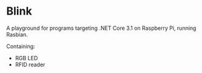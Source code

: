 # Blink

A playground for programs targeting .NET Core 3.1 on Raspberry Pi, running Rasbian.

Containing:

* RGB LED
* RFID reader